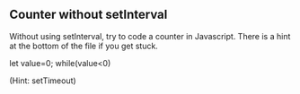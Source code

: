 ## Counter without setInterval

Without using setInterval, try to code a counter in Javascript. There is a hint at the bottom of the file if you get stuck.


let value=0;
while(value<0)





































































(Hint: setTimeout)